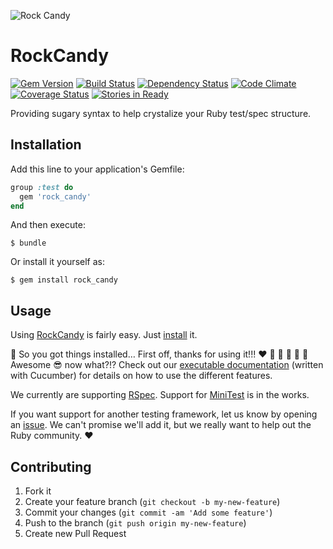 ![Rock Candy](http://upload.wikimedia.org/wikipedia/commons/thumb/6/6c/Rock-Candy-Sticks.jpg/320px-Rock-Candy-Sticks.jpg)

# RockCandy

[![Gem Version](https://badge.fury.io/rb/rock_candy.png)](http://badge.fury.io/rb/rock_candy)
[![Build Status](https://secure.travis-ci.org/ScrappyAcademy/rock_candy.png?branch=master)](http://travis-ci.org/ScrappyAcademy/rock_candy)
[![Dependency Status](https://gemnasium.com/ScrappyAcademy/rock_candy.png?travis)](https://gemnasium.com/ScrappyAcademy/rock_candy)
[![Code Climate](https://codeclimate.com/github/ScrappyAcademy/rock_candy.png)](https://codeclimate.com/github/ScrappyAcademy/rock_candy)
[![Coverage Status](https://coveralls.io/repos/ScrappyAcademy/rock_candy/badge.png)](https://coveralls.io/r/ScrappyAcademy/rock_candy)
[![Stories in Ready](https://badge.waffle.io/scrappyacademy/rock_candy.png)](http://waffle.io/scrappyacademy/rock_candy)

Providing sugary syntax to help crystalize your Ruby test/spec structure.


## Installation

Add this line to your application's Gemfile:

```ruby
group :test do
  gem 'rock_candy'
end
```

And then execute:

    $ bundle

Or install it yourself as:

    $ gem install rock_candy


## Usage

Using [RockCandy](/) is fairly easy. Just [install](#installation) it.

:triumph: So you got things installed… First off, thanks for using it!!! :heart:
:yellow_heart: :blue_heart: :purple_heart: :green_heart: :sparkling_heart:
Awesome :sunglasses: now what?!? Check out our
[executable documentation](https://www.relishapp.com/ScrappyAcademy/rock-candy)
(written with Cucumber) for details on how to use the different features.

We currently are supporting [RSpec](https://www.relishapp.com/rspec). Support
for [MiniTest](http://docs.seattlerb.org/minitest/) is in the works.

If you want support for another testing framework, let us know by opening an
[issue](https://github.com/ScrappyAcademy/rock_candy/issues).  We can't promise
we'll add it, but we really want to help out the Ruby community. :heart:


## Contributing

1. Fork it
2. Create your feature branch (`git checkout -b my-new-feature`)
3. Commit your changes (`git commit -am 'Add some feature'`)
4. Push to the branch (`git push origin my-new-feature`)
5. Create new Pull Request
